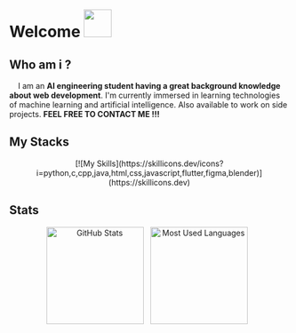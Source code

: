 # Welcome <img src="https://media.giphy.com/media/v1.Y2lkPTc5MGI3NjExZnlxMHN1d2k1NGNxamJ0eWw5bG10ZmloNGs2NzlwczhibTZsMHF6NCZlcD12MV9pbnRlcm5hbF9naWZfYnlfaWQmY3Q9Zw/48o6DuNvDewYLWsXyZ/giphy.gif" width="50">

## Who am i ?
<p>&nbsp&nbsp&nbsp&nbspI am an <strong>AI engineering student having a great background knowledge about web development</strong>. I'm currently immersed in learning technologies of machine learning and artificial intelligence. Also available to work on side projects. <strong>FEEL FREE TO CONTACT ME !!!</strong></p>


## My Stacks

<div align="center">
  [![My Skills](https://skillicons.dev/icons?i=python,c,cpp,java,html,css,javascript,flutter,figma,blender)](https://skillicons.dev)
</div>

  
## Stats
<div align="center">
<p>
    <img height=175 alt="GitHub Stats" src="https://github-readme-stats.vercel.app/api?username=annedevfs&show_icons=true&theme=highcontrast" />&nbsp;&nbsp;
    <img height=175 alt="Most Used Languages" src="https://github-readme-stats.vercel.app/api/top-langs/?username=annedevfs&layout=compact&theme=highcontrast" />&nbsp;&nbsp;
</p>
</div>
